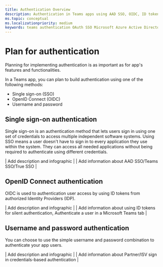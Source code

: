 ```yaml
---
title: Authentication Overview
description: Authentication in Teams apps using AAD SSO, OIDC, ID tokens
ms.topic: conceptual
ms.localizationpriority: medium
keywords: teams authentication OAuth SSO Microsoft Azure Active Directory (Azure AD)
---
```

# Plan for authentication

Planning for implementing authentication is as important as for app's features and functionalities.

In a Teams app, you can plan to build authentication using one of the following methods:

- Single sign-on (SSO)
- OpenID Connect (OIDC)
- Username and password

## Single sign-on authentication

Single sign-on is an authentication method that lets users sign in using one set of credentials to access multiple independent software systems. Using SSO means a user doesn't have to sign in to every application they use within the system. They can access all needed applications without being required to authenticate using different credentials.

| Add description and infographic |
| Add information about AAD SSO/Teams SSO/True SSO |

## OpenID Connect authentication

OIDC is used to authentication user access by using ID tokens from authorized Identity Providers (IDP).

| Add description and infographic |
| Add information about using ID tokens for silent authentication, Authenticate a user in a Microsoft Teams tab |

## Username and password authentication

You can choose to use the simple username and password combination to authenticate your app users.

| Add description and infographic |
| Add information about Partner/ISV sign in credentials-based authentication |
